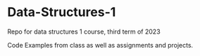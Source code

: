 # Data-Structures-1
Repo for data structures 1 course, third term of 2023

Code Examples from class as well as assignments and projects.
